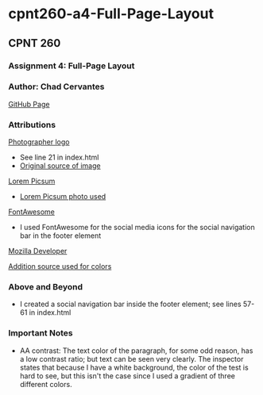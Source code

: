 # cpnt260-a4-Full-Page-Layout
## CPNT 260
### Assignment 4: Full-Page Layout
### Author: Chad Cervantes 

[GitHub Page](https://chad-cervantes.github.io/cpnt260-a4-Full-Page-Layout/)

### Attributions 

[Photographer logo](https://global-uploads.webflow.com/63a9fb94e473f36dbe99c1b1/64879902d220c134514f49d7_iziIZfUDS2KEG5yznkig.png)
- See line 21 in index.html
- [Original source of image](https://www.manypixels.co/blog/brand-design/photography-logo)

[Lorem Picsum](https://picsum.photos/)
 - [Lorem Picsum photo used](https://fastly.picsum.photos/id/823/5000/3333.jpg?hmac=75sjFAfvXxelfFDFdlupCl2KDgIbyOOBTmvhcr6u0B8)

 [FontAwesome](https://fontawesome.com/)
  - I used FontAwesome for the social media icons for the social navigation bar in the footer element

 [Mozilla Developer](https://developer.mozilla.org/en-US/)

 [Addition source used for colors](https://heyreliable.com/ultimate-google-font-pairings/)

### Above and Beyond

- I created a social navigation bar inside the footer element; see lines 57-61 in index.html

### Important Notes

- AA contrast: The text color of the paragraph, for some odd reason, has a low contrast ratio; but text can be seen very clearly. The inspector states that because I have a white background, the color of the test is hard to see, but this isn't the case since I used a gradient of three different colors.

